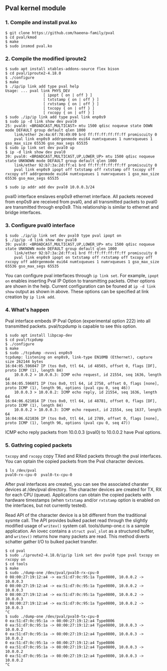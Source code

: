 

## Pval kernel module

### 1. Compile and install pval.ko

```shell-session
$ git clone https://github.com/haeena-family/pval
$ cd pval/kmod
$ make
$ sudo insmod pval.ko
```

### 2. Compile the modified iproute2

```shell-session
$ sudo apt install xtables-addons-source flex bison
$ cd pval/iproute2-4.18.0
$ ./configure
$ make
$ ./ip/ip link add type pval help
Usage: ... pval link PHYS_DEV
                 [ ipopt { on | off } ]
                 [ txtstamp { on | off } ]
                 [ rxtstamp { on | off } ]
                 [ txcopy { on | off } ]
                 [ rxcopy { on | off } ]
$ sudo ./ip/ip link add type pval link enp0s9
$ sudo ip -d link show dev pval0
25: pval0: <BROADCAST,MULTICAST> mtu 1500 qdisc noqueue state DOWN mode DEFAULT group default qlen 1000
    link/ether 2e:4a:6f:78:49:09 brd ff:ff:ff:ff:ff:ff promiscuity 0 
    pval link enp0s9 addrgenmode eui64 numtxqueues 1 numrxqueues 1 gso_max_size 65536 gso_max_segs 65535
$ sudo ip link set dev pval0 up
$ ip -d link show dev pval0
39: pval0: <BROADCAST,MULTICAST,UP,LOWER_UP> mtu 1500 qdisc noqueue state UNKNOWN mode DEFAULT group default qlen 1000
    link/ether 92:b7:3a:2d:ff:e1 brd ff:ff:ff:ff:ff:ff promiscuity 0 
    pval link enp0s9 ipopt off txtstamp off rxtstamp off txcopy off rxcopy off addrgenmode eui64 numtxqueues 1 numrxqueues 1 gso_max_size 65536 gso_max_segs 65535

$ sudo ip addr add dev pval0 10.0.0.3/24
```

pval0 interface enslaves enp0s9 ethernet interface. All packets
receved from enp0s9 are received from pval0, and all transmitted
packets to pval0 are transmitted through enp0s9. This relationship is
similar to ethernet and bridge interfaces.


### 3. Configure pval0 interface

```shell-session
$ sudo ./ip/ip link set dev pval0 type pval ipopt on
$ ./ip/ip -d link show dev pval0
39: pval0: <BROADCAST,MULTICAST,UP,LOWER_UP> mtu 1500 qdisc noqueue state UNKNOWN mode DEFAULT group default qlen 1000
    link/ether 92:b7:3a:2d:ff:e1 brd ff:ff:ff:ff:ff:ff promiscuity 0 
    pval link enp0s9 ipopt on txtstamp off rxtstamp off txcopy off rxcopy off addrgenmode eui64 numtxqueues 1 numrxqueues 1 gso_max_size 65536 gso_max_segs 65535 
```

You can configure pval interfaces through `ip link set`. For example,
`ipopt on` enables inserting Pval IP Option to transmitting
packets. Other options are shown in the help. Current configuration
can be founed at `ip -d link show` output as shown in above. These
options can be specified at link creation by `ip link add`.


### 4. What's happen

Pval interface embeds IP Pval Option (experimental option 222) into
all transmitted packets. pval/tcpdump is capable to see this option.

```shell-session
$ sudo apt install libpcap-dev
$ cd pval/tcpdump
$ ./configure
$ make
$ sudo ./tcpdump -nvvvi enp0s9
tcpdump: listening on enp0s9, link-type EN10MB (Ethernet), capture size 262144 bytes
16:04:05.596047 IP (tos 0x0, ttl 64, id 48565, offset 0, flags [DF], proto ICMP (1), length 84)
    10.0.0.2 > 10.0.0.3: ICMP echo request, id 21554, seq 1636, length 64
16:04:05.596071 IP (tos 0x0, ttl 64, id 2758, offset 0, flags [none], proto ICMP (1), length 96, options (pval cpu 0, seq 46))
    10.0.0.3 > 10.0.0.2: ICMP echo reply, id 21554, seq 1636, length 64
16:04:06.621014 IP (tos 0x0, ttl 64, id 48781, offset 0, flags [DF], proto ICMP (1), length 84)
    10.0.0.2 > 10.0.0.3: ICMP echo request, id 21554, seq 1637, length 64
16:04:06.621036 IP (tos 0x0, ttl 64, id 2789, offset 0, flags [none], proto ICMP (1), length 96, options (pval cpu 0, seq 47))
```

ICMP echo reply packets from 10.0.0.3 (pval0) to 10.0.0.2 have Pval
options.


### 5. Gathring copied packets

`txcopy` and `rxcopy` copy TXed and RXed packets through the pval
interfaces. You can optain the copied packets from the Pval character
devices.

```shell-session
$ ls /dev/pval
pval0-rx-cpu-0	pval0-tx-cpu-0
```

After pval interfaces are created, you can see the associated charater
devices at /dev/pval directory. The character devices are created for
TX, RX for each CPU (queue). Applications can obtain the copied
packets with hardware timestamps (when `txtstamp` and/or `rxtstamp`
option is enabled on the interfaces, but not currently tested).

Read API of the character device is a bit different from the
traditional sysmte call. The API provides bulked packet read through
the slightly modified usage of `writev()` system call.
tools/dump-one.c is a sample application. An iovec contains a `struct
pval_slot` as a structured buffer, and `writev()` returns how many
packets are read. This method diverts schatter gather I/O to bulked
packet transfer.

```shell-session
$ cd pval
$ sudo ./iproute2-4.18.0/ip/ip link set dev pval0 type pval txcopy on rxcopy on
$ cd tools
$ make
$ sudo ./dump-one /dev/pval/pval0-rx-cpu-0
0 08:00:27:19:12:a4 -> ea:51:d7:0c:95:1a Type0800, 10.0.0.2 -> 10.0.0.3
0 08:00:27:19:12:a4 -> ea:51:d7:0c:95:1a Type0800, 10.0.0.2 -> 10.0.0.3
0 08:00:27:19:12:a4 -> ea:51:d7:0c:95:1a Type0800, 10.0.0.2 -> 10.0.0.3
0 08:00:27:19:12:a4 -> ea:51:d7:0c:95:1a Type0800, 10.0.0.2 -> 10.0.0.3
^C
$ sudo ./dump-one /dev/pval/pval0-tx-cpu-0
0 ea:51:d7:0c:95:1a -> 08:00:27:19:12:a4 Type0806
0 ea:51:d7:0c:95:1a -> 08:00:27:19:12:a4 Type0800, 10.0.0.3 -> 10.0.0.2
0 ea:51:d7:0c:95:1a -> 08:00:27:19:12:a4 Type0800, 10.0.0.3 -> 10.0.0.2
0 ea:51:d7:0c:95:1a -> 08:00:27:19:12:a4 Type0806
0 ea:51:d7:0c:95:1a -> 08:00:27:19:12:a4 Type0800, 10.0.0.3 -> 10.0.0.2
0 ea:51:d7:0c:95:1a -> 08:00:27:19:12:a4 Type0800, 10.0.0.3 -> 10.0.0.2
^C
```